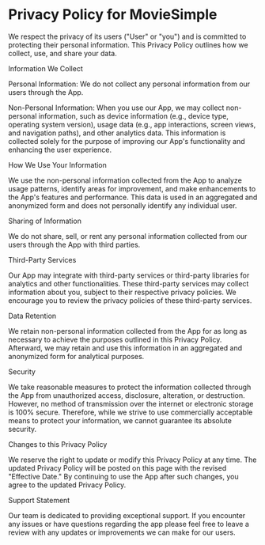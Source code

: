 # Privacy Policy for MovieSimple


We respect the privacy of its users ("User" or "you") and is committed to protecting their personal information. This Privacy Policy outlines how we collect, use, and share your data.

Information We Collect

Personal Information:
We do not collect any personal information from our users through the App.

Non-Personal Information:
When you use our App, we may collect non-personal information, such as device information (e.g., device type, operating system version), usage data (e.g., app interactions, screen views, and navigation paths), and other analytics data. This information is collected solely for the purpose of improving our App's functionality and enhancing the user experience.

How We Use Your Information

We use the non-personal information collected from the App to analyze usage patterns, identify areas for improvement, and make enhancements to the App's features and performance. This data is used in an aggregated and anonymized form and does not personally identify any individual user.

Sharing of Information

We do not share, sell, or rent any personal information collected from our users through the App with third parties.

Third-Party Services

Our App may integrate with third-party services or third-party libraries for analytics and other functionalities. These third-party services may collect information about you, subject to their respective privacy policies. We encourage you to review the privacy policies of these third-party services.

Data Retention

We retain non-personal information collected from the App for as long as necessary to achieve the purposes outlined in this Privacy Policy. Afterward, we may retain and use this information in an aggregated and anonymized form for analytical purposes.


Security

We take reasonable measures to protect the information collected through the App from unauthorized access, disclosure, alteration, or destruction. However, no method of transmission over the internet or electronic storage is 100% secure. Therefore, while we strive to use commercially acceptable means to protect your information, we cannot guarantee its absolute security.

Changes to this Privacy Policy

We reserve the right to update or modify this Privacy Policy at any time. The updated Privacy Policy will be posted on this page with the revised "Effective Date." By continuing to use the App after such changes, you agree to the updated Privacy Policy.


Support Statement

Our team is dedicated to providing exceptional support. If you encounter any issues or have questions regarding the app please feel free to leave a review with any updates or improvements we can make for our users.
